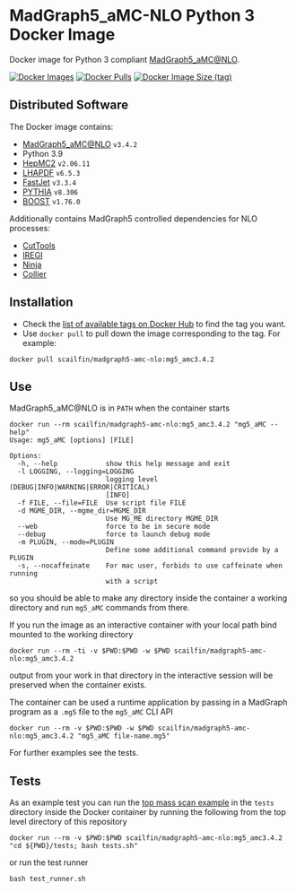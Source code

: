 # MadGraph5_aMC-NLO Python 3 Docker Image

Docker image for Python 3 compliant [MadGraph5_aMC@NLO](https://launchpad.net/mg5amcnlo).

[![Docker Images](https://github.com/scailfin/MadGraph5_aMC-NLO/actions/workflows/docker-debian.yml/badge.svg?branch=main)](https://github.com/scailfin/MadGraph5_aMC-NLO/actions/workflows/docker-debian.yml?query=branch%3Amain)
[![Docker Pulls](https://img.shields.io/docker/pulls/scailfin/madgraph5-amc-nlo)](https://hub.docker.com/r/scailfin/madgraph5-amc-nlo)
[![Docker Image Size (tag)](https://img.shields.io/docker/image-size/scailfin/madgraph5-amc-nlo/latest)](https://hub.docker.com/r/scailfin/madgraph5-amc-nlo/tags?name=latest)

## Distributed Software

The Docker image contains:

* [MadGraph5_aMC@NLO](https://launchpad.net/mg5amcnlo) `v3.4.2`
* Python 3.9
* [HepMC2](http://hepmc.web.cern.ch/hepmc/) `v2.06.11`
* [LHAPDF](https://lhapdf.hepforge.org/) `v6.5.3`
* [FastJet](http://fastjet.fr/) `v3.3.4`
* [PYTHIA](https://pythia.org/) `v8.306`
* [BOOST](https://www.boost.org/doc/libs/1_76_0/more/getting_started/unix-variants.html) `v1.76.0`

Additionally contains MadGraph5 controlled dependencies for NLO processes:

* [CutTools](https://inspirehep.net/literature/768411)
* [IREGI](https://inspirehep.net/literature/1293923)
* [Ninja](https://github.com/peraro/ninja)
* [Collier](https://inspirehep.net/literature/1451658)

## Installation

- Check the [list of available tags on Docker Hub](https://hub.docker.com/r/scailfin/madgraph5-amc-nlo/tags?page=1) to find the tag you want.
- Use `docker pull` to pull down the image corresponding to the tag. For example:

```
docker pull scailfin/madgraph5-amc-nlo:mg5_amc3.4.2
```

## Use

MadGraph5_aMC@NLO is in `PATH` when the container starts

```
docker run --rm scailfin/madgraph5-amc-nlo:mg5_amc3.4.2 "mg5_aMC --help"
Usage: mg5_aMC [options] [FILE]

Options:
  -h, --help            show this help message and exit
  -l LOGGING, --logging=LOGGING
                        logging level (DEBUG|INFO|WARNING|ERROR|CRITICAL)
                        [INFO]
  -f FILE, --file=FILE  Use script file FILE
  -d MGME_DIR, --mgme_dir=MGME_DIR
                        Use MG_ME directory MGME_DIR
  --web                 force to be in secure mode
  --debug               force to launch debug mode
  -m PLUGIN, --mode=PLUGIN
                        Define some additional command provide by a PLUGIN
  -s, --nocaffeinate    For mac user, forbids to use caffeinate when running
                        with a script
```

so you should be able to make any directory inside the container a working directory and run `mg5_aMC` commands from there.

If you run the image as an interactive container with your local path bind mounted to the working directory

```shell
docker run --rm -ti -v $PWD:$PWD -w $PWD scailfin/madgraph5-amc-nlo:mg5_amc3.4.2
```

output from your work in that directory in the interactive session will be preserved when the container exists.

The container can be used a runtime application by passing in a MadGraph program as a `.mg5` file to the `mg5_aMC` CLI API

```shell
docker run --rm -v $PWD:$PWD -w $PWD scailfin/madgraph5-amc-nlo:mg5_amc3.4.2 "mg5_aMC file-name.mg5"
```

For further examples see the tests.

## Tests

As an example test you can run the [top mass scan example](https://answers.launchpad.net/mg5amcnlo/+faq/2186) in the `tests` directory inside the Docker container by running the following from the top level directory of this repository

```shell
docker run --rm -v $PWD:$PWD scailfin/madgraph5-amc-nlo:mg5_amc3.4.2 "cd ${PWD}/tests; bash tests.sh"
```

or run the test runner

```shell
bash test_runner.sh
```
